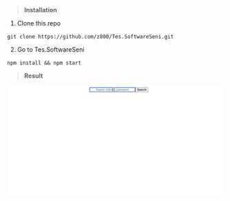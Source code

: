 > **Installation**
 
1. Clone this repo
```
git clone https://github.com/z800/Tes.SoftwareSeni.git
```
2. Go to Tes.SoftwareSeni
```
npm install && npm start
```
> **Result**

![Tes Software Seni](Tes.SoftwareSeni.gif)

